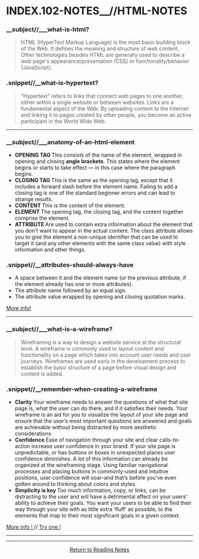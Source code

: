 # INDEX.102-NOTES__//HTML-NOTES

### __subject//___what-is-html?  

> HTML (HyperText Markup Language) is the most basic building block of the Web. It defines the meaning and structure of web content. Other technologies besides HTML are generally used to describe a web page's appearance/presentation (CSS) or functionality/behavior (JavaScript).

### .snippet//__what-is-hypertext?

> "Hypertext" refers to links that connect web pages to one another, either within a single website or between websites. Links are a fundamental aspect of the Web. By uploading content to the Internet and linking it to pages created by other people, you become an active participant in the World Wide Web.

<hr>

###  __subject//___anatomy-of-an-html-element

<ul>
  <li>  <b> OPENING TAG </b> This consists of the name of the element, wrapped in opening and closing <b>angle brackets</b>. This states where the element begins or starts to take effect — in this case where the paragraph begins. </li>

  <li>  <b> CLOSING TAG </b> This is the same as the opening tag, except that it includes a forward slash before the element name. Failing to add a closing tag is one of the standard beginner errors and can lead to strange results. </li>

  <li>  <b> CONTENT </b> This is the content of the element. </li>

  <li>  <b> ELEMENT </b> The opening tag, the closing tag, and the content together comprise the element. </li>

  <li>  <b> ATTRIBUTE </b> Are used to contain extra information about the element that you don't want to appear in the actual content. The class attribute allows you to give the element a non-unique identifier that can be used to target it (and any other elements with the same class value) with style information and other things. </li>

</ul>

### .snippet//__attributes-should-always-have 

<ul>
  <li> A space between it and the element name (or the previous attribute, if the element already has one or more attributes). </li>

  <li> The attribute name followed by an equal sign. </li>

  <li> The attribute value wrapped by opening and closing quotation marks. </li>
</ul>

<a href="https://developer.mozilla.org/en-US/docs/Learn/Getting_started_with_the_web/HTML_basics"> More info! </a>

<hr>

###  __subject//___what-is-a-wireframe?

> Wireframing is a way to design a website service at the structural level. A wireframe is commonly used to layout content and functionality on a page which takes into account user needs and user journeys. Wireframes are used early in the development process to establish the basic structure of a page before visual design and content is added.

### .snippet//__remember-when-creating-a-wireframe

<ul>
  <li> <b> Clarity </b> Your wireframe needs to answer the questions of what that site page is, what the user can do there, and if it satisfies their needs. Your wireframe is an aid for you to visualize the layout of your site page and ensure that the user’s most important questions are answered and goals are achievable without being distracted by more aesthetic considerations.</li>

  <li> <b> Confidence </b> Ease of navigation through your site and clear calls-to-action increase user confidence in your brand. If your site page is unpredictable, or has buttons or boxes in unexpected places user confidence diminishes. A lot of this information can already be organized at the wireframing stage. Using familiar navigational processes and placing buttons in commonly-used and intuitive positions, user confidence will soar–and that’s before you’ve even gotten around to thinking about colors and styles. </li>
  
  <li> <b> Simplicity is key </b> Too much information, copy, or links, can be distracting to the user and will have a detrimental affect on your users’ ability to achieve their goals. You want your users to be able to find their way through your site with as little extra ‘fluff’ as possible, to the elements that map to their most significant goals in a given context. </li>
</ul>

<a href="https://careerfoundry.com/en/blog/ux-design/how-to-create-your-first-wireframe/#what-is-a-wireframe-and-why-do-ux-designers-use-them"> More info ! </a> // <a href="https://wireframe.cc/"> Try one ! </a>


<hr><hr>

<center> <a href="https://shaniib.github.io/reading-notes"> Return to Reading Notes </a> <center> 